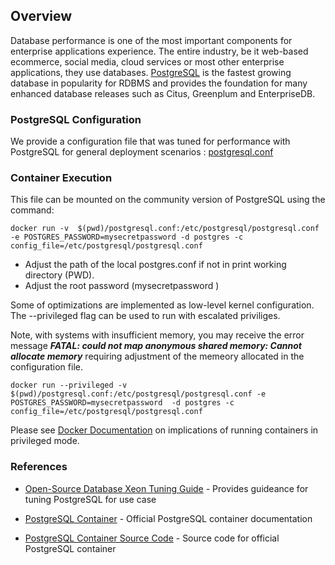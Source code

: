 ## Overview
Database performance is one of the most important components for enterprise applications experience. The entire industry, be it web-based ecommerce, social media, cloud services or most other enterprise applications, they use databases.  [PostgreSQL](https://www.postgresql.org/)  is the fastest growing database in popularity for RDBMS and provides the foundation for many enhanced database releases such as Citus, Greenplum and EnterpriseDB. 

### PostgreSQL Configuration

We provide a configuration file that was tuned for performance with PostgreSQL for general deployment scenarios : [postgresql.conf](postgrsql.conf)

### Container Execution
This file can be mounted on the community version of PostgreSQL using the command:

```
docker run -v  $(pwd)/postgresql.conf:/etc/postgresql/postgresql.conf -e POSTGRES_PASSWORD=mysecretpassword -d postgres -c config_file=/etc/postgresql/postgresql.conf
```

* Adjust the path of the local postgres.conf if not in print working directory (PWD).
* Adjust the root password (mysecretpassword )

Some of optimizations are implemented as low-level kernel configuration. The --privileged flag can be used to run with escalated priviliges.

Note, with systems with insufficient memory, you may receive the error message ***FATAL:  could not map anonymous shared memory: Cannot allocate memory*** requiring adjustment of the memeory allocated in the configuration file.


```
docker run --privileged -v  $(pwd)/postgresql.conf:/etc/postgresql/postgresql.conf -e POSTGRES_PASSWORD=mysecretpassword  -d postgres -c config_file=/etc/postgresql/postgresql.conf
```

Please see [Docker Documentation](https://docs.docker.com/reference/cli/docker/container/run/#privileged) on implications of running containers in privileged mode.

### References
* [Open-Source Database Xeon Tuning Guide](https://www.intel.com/content/www/us/en/developer/articles/guide/open-source-database-tuning-guide-on-xeon-systems.html) - Provides guideance for tuning PostgreSQL for use case

* [PostgreSQL Container](https://hub.docker.com/_/postgres) - Official PostgreSQL container documentation

* [PostgreSQL Container Source Code](https://github.com/docker-library/postgres) - Source code for official PostgreSQL container
